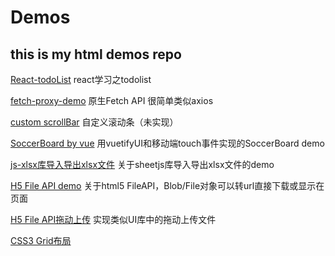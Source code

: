 # Demos
## this is my html demos repo 
[React-todoList](https://liuyuan0071.github.io/Demos/notePadDemo_byReact/1110_notepad.html) react学习之todolist

[fetch-proxy-demo](https://liuyuan0071.github.io/Demos/fetch_proxy_demo/1115_fetch.html) 原生Fetch API 很简单类似axios

[custom scrollBar](https://liuyuan0071.github.io/Demos/CustomScrollbar/CustomScrollbar.html) 自定义滚动条（未实现）

[SoccerBoard by vue](https://liuyuan0071.github.io/Demos/Soccerboard/index.html) 用vuetifyUI和移动端touch事件实现的SoccerBoard demo                   

[js-xlsx库导入导出xlsx文件](https://liuyuan0071.github.io/Demos/xlsx.html) 关于sheetjs库导入导出xlsx文件的demo

[H5 File API demo](https://liuyuan0071.github.io/Demos/fileAPI/fileAPI.html) 关于html5 FileAPI，Blob/File对象可以转url直接下载或显示在页面

[H5 File API拖动上传](https://liuyuan0071.github.io/Demos/fileAPI/file.html) 实现类似UI库中的拖动上传文件

[CSS3 Grid布局](https://liuyuan0071.github.io/Demos/grid-layout.html)
